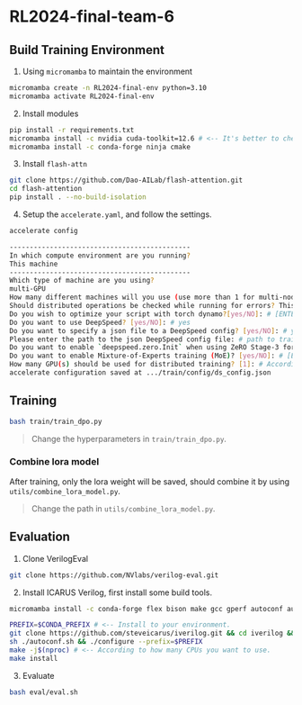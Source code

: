 # RL2024-final-team-6

## Build Training Environment

1. Using `micromamba` to maintain the environment

```bash
micromamba create -n RL2024-final-env python=3.10
micromamba activate RL2024-final-env
```

2. Install modules

```bash
pip install -r requirements.txt
micromamba install -c nvidia cuda-toolkit=12.6 # <-- It's better to check wich version of your CUDA.
micromamba install -c conda-forge ninja cmake
```

3. Install `flash-attn`

```bash
git clone https://github.com/Dao-AILab/flash-attention.git
cd flash-attention
pip install . --no-build-isolation 
```

4. Setup the `accelerate.yaml`, and follow the settings.

```bash
accelerate config
```
```bash
---------------------------------------------
In which compute environment are you running?
This machine   
---------------------------------------------
Which type of machine are you using?
multi-GPU
How many different machines will you use (use more than 1 for multi-node training)? [1]: # Cluster Computing, if need it, otherwise input 1 or just [ENTER].
Should distributed operations be checked while running for errors? This can avoid timeout issues but will be slower. [yes/NO]: # [ENTER]
Do you wish to optimize your script with torch dynamo?[yes/NO]: # [ENTER]
Do you want to use DeepSpeed? [yes/NO]: # yes
Do you want to specify a json file to a DeepSpeed config? [yes/NO]: # yes
Please enter the path to the json DeepSpeed config file: # path to train/config/ds_config.json
Do you want to enable `deepspeed.zero.Init` when using ZeRO Stage-3 for constructing massive models? [yes/NO]: # [ENTER]
Do you want to enable Mixture-of-Experts training (MoE)? [yes/NO]: # [ENTER]
How many GPU(s) should be used for distributed training? [1]: # According to you computing resources.
accelerate configuration saved at .../train/config/ds_config.json
```

## Training

```bash
bash train/train_dpo.py
```

> Change the hyperparameters in `train/train_dpo.py`.

### Combine lora model

After training, only the lora weight will be saved, should combine it by using `utils/combine_lora_model.py`.

> Change the path in `utils/combine_lora_model.py`.

## Evaluation

1. Clone VerilogEval

```bash
git clone https://github.com/NVlabs/verilog-eval.git
```

2. Install ICARUS Verilog, first install some build tools.

```bash
micromamba install -c conda-forge flex bison make gcc gperf autoconf automake
```

```bash
PREFIX=$CONDA_PREFIX # <-- Install to your environment.
git clone https://github.com/steveicarus/iverilog.git && cd iverilog && git checkout v12-branch
sh ./autoconf.sh && ./configure --prefix=$PREFIX
make -j$(nproc) # <-- According to how many CPUs you want to use.
make install
```

3. Evaluate

```bash
bash eval/eval.sh
```